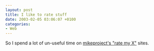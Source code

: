 ```yaml
---
layout: post
title: I like to rate stuff
date: 2003-02-05 03:06:07 +0100
categories:
- Web
---
```

So I spend a lot of un-useful time on <a href="http://mikeproject.com/rate/boobs/" title="The link I gave is the boobs section... :-)">mikeproject's "rate my X"</a> sites.

